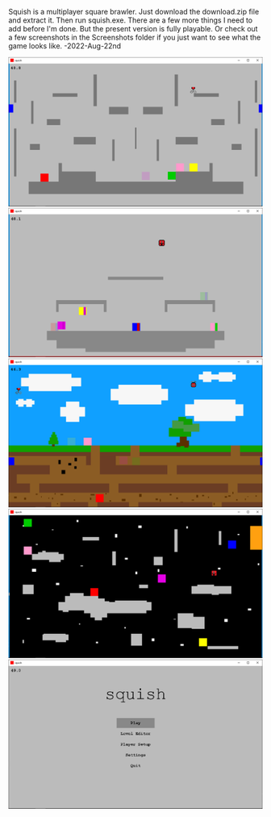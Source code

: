 Squish is a multiplayer square brawler. Just download the download.zip file and extract it. Then run squish.exe. There are a few more things I need to add before I'm done. But the present version is fully playable. Or check out a few screenshots in the Screenshots folder if you just want to see what the game looks like.
                                                 -2022-Aug-22nd

![Alt text](https://github.com/Movitovi/Squish/blob/main/Screenshots/main_level.PNG?raw=true "Main Level")
![Alt text](https://github.com/Movitovi/Squish/blob/main/Screenshots/team_mode.PNG?raw=true "With Teams")
![Alt text](https://github.com/Movitovi/Squish/blob/main/Screenshots/trenches.PNG?raw=true "The Trenches")
![Alt text](https://github.com/Movitovi/Squish/blob/main/Screenshots/moon.PNG?raw=true "Moon")
![Alt text](https://github.com/Movitovi/Squish/blob/main/Screenshots/main_menu.PNG?raw=true "Main Menu")
